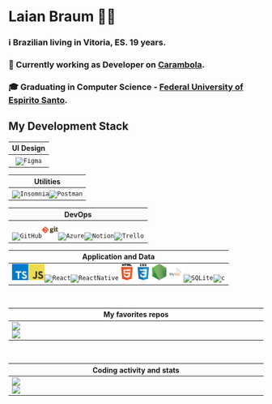 #  Laian Braum :man_technologist:

### :information_source: Brazilian living in Vitoria, ES. 19 years.
### :office: Currently working as Developer on [Carambola](https://carambola.com.vc/). 
### :mortar_board: Graduating in Computer Science - [Federal University of Espirito Santo](https://www.ufes.br/).
## My Development Stack

| UI Design |
|:----------:|
|<code><img height="32" src="https://miro.medium.com/max/5236/1*jNGdZPcjAINHhBERw_gwPA.jpeg" alt="Figma"/></code>|

| Utilities |
|:---------:|
|<code><img height="32" src="https://dashboard.snapcraft.io/site_media/appmedia/2018/04/twitter-card-icon.png" alt="Insomnia"/></code><code><img height="32" src="https://user-images.githubusercontent.com/2676579/34940598-17cc20f0-f9be-11e7-8c6d-f0190d502d64.png" alt="Postman"/></code>|

| DevOps |
|:--------:|
| <code><img height="32" src="https://cdn3.iconfinder.com/data/icons/inficons/512/github.png" alt="GitHub"/></code><code><img height="32" src="https://raw.githubusercontent.com/github/explore/80688e429a7d4ef2fca1e82350fe8e3517d3494d/topics/git/git.png" alt="Git"/></code><code><img height="32" src="https://encrypted-tbn0.gstatic.com/images?q=tbn:ANd9GcQwo0cF6gs2O4yMtgV-aFKvrh102fegcGdOIQ&usqp=CAU" alt="Azure"/></code><code><img height="32" src="https://cdn.iconscout.com/icon/free/png-512/notion-1693557-1442598.png" alt="Notion"/></code><code><img height="32" src="https://cdn.iconscout.com/icon/free/png-512/trello-6-569395.png" alt="Trello"/></code>|

| Application and Data |
|:--------------------:|
|<code><img height="32" src="https://raw.githubusercontent.com/github/explore/80688e429a7d4ef2fca1e82350fe8e3517d3494d/topics/typescript/typescript.png" alt="Typescript"/></code><code><img height="32" src="https://raw.githubusercontent.com/github/explore/80688e429a7d4ef2fca1e82350fe8e3517d3494d/topics/javascript/javascript.png" alt="Javascript"/></code><code><img height="32" src="https://microsoft.github.io/react-native-windows/img/header_logo.svg" alt="React"/></code><code><img height="32" src="https://encrypted-tbn0.gstatic.com/images?q=tbn:ANd9GcR-epwFI5D7fkPzU4LX3PqdZqTgkleHQb1n8Q&usqp=CAU" color="white" alt="ReactNative"/></code><code><img height="32" src="https://raw.githubusercontent.com/github/explore/80688e429a7d4ef2fca1e82350fe8e3517d3494d/topics/html/html.png" alt="HTML5"/></code><code><img height="32" src="https://raw.githubusercontent.com/github/explore/80688e429a7d4ef2fca1e82350fe8e3517d3494d/topics/css/css.png" alt="CSS"/></code><code><img height="32" src="https://raw.githubusercontent.com/github/explore/80688e429a7d4ef2fca1e82350fe8e3517d3494d/topics/nodejs/nodejs.png" alt="Nodejs"/></code><code><img height="32" src="https://raw.githubusercontent.com/github/explore/80688e429a7d4ef2fca1e82350fe8e3517d3494d/topics/mysql/mysql.png" alt="MySQL"/></code><code><img height="32" src="https://upload.wikimedia.org/wikipedia/commons/thumb/3/38/SQLite370.svg/1200px-SQLite370.svg.png" alt="SQLite"/></code><code><img height="32" src="https://cdn.iconscout.com/icon/free/png-512/c-programming-569564.png" alt="c"/></code>|

</br>

| My favorites repos                                                                                 |
|:----------------------------------------------------------------------------------------------------------:|
|<img width="265px" align="left" src="https://github-readme-stats.vercel.app/api/pin/?username=laianbraum&repo=Me-nota&bg_color=30,284AFF,B433FF&title_color=fff&text_color=fff" /><img width="300px" align="left" src="https://github-readme-stats.vercel.app/api/pin/?username=laianbraum&repo=Happy&bg_color=30,284AFF,B433FF&title_color=fff&text_color=fff" />|

</br>

| Coding activity and stats                                                                                    |
|:----------------------------------------------------------------------------------------------------------:|
|<img width="300px" align="left" src="https://github-readme-stats.vercel.app/api?username=laianbraum&count_private=true&show_icons=true&bg_color=30,B433FF,284AFF&title_color=fff&text_color=fff" /><img width="300px" align="left" src="https://github-readme-stats.vercel.app/api/top-langs/?username=laianbraum&hide=c,html&layout=compact&bg_color=30,B433FF,284AFF&title_color=fff&text_color=fff" />|
